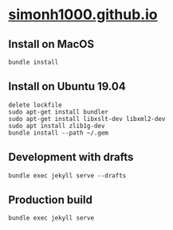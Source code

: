 # [simonh1000.github.io](http://simonh1000.github.io/)

## Install on MacOS

```
bundle install
```
## Install on Ubuntu 19.04

```
delete lockfile
sudo apt-get install bundler
sudo apt-get install libxslt-dev libxml2-dev
sudo apt install zlib1g-dev
bundle install --path ~/.gem
```

## Development with drafts

```
bundle exec jekyll serve --drafts
```

## Production build

```
bundle exec jekyll serve
```
